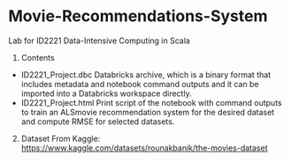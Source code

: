 # Movie-Recommendations-System
Lab for ID2221 Data-Intensive Computing in Scala

1. Contents
- ID2221_Project.dbc    Databricks archive, which is a binary format that includes metadata and notebook command outputs and it can be imported into a Databricks workspace directly.
- ID2221_Project.html   Print script of the notebook with command outputs to train an ALSmovie recommendation system for the desired dataset and compute RMSE for selected datasets.

2. Dataset
   From Kaggle: https://www.kaggle.com/datasets/rounakbanik/the-movies-dataset

